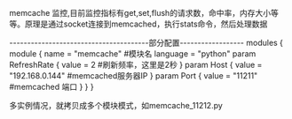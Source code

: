 memcache 监控,目前监控指标有get,set,flush的请求数，命中率，内存大小等等。原理是通过socket连接到memcached，执行stats命令，然后处理数据

---------------------------------------部分配置------------------
modules {
  module {
    name = "memcache"    #模块名
    language = "python"
    param RefreshRate {
        value = 2        #刷新频率，这里是2秒
    }
    param Host {
        value = "192.168.0.144"   #memcached服务器IP
    }
    param Port {
        value = "11211"     #memcached 端口
    }
  }
}

多实例情况，就拷贝成多个模块模式，如memcache_11212.py
